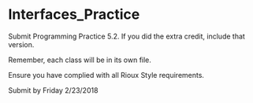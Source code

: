 # Interfaces_Practice
Submit Programming Practice 5.2.  If you did the extra credit, include that version.

Remember, each class will be in its own file.

Ensure you have complied with all Rioux Style requirements.

Submit by Friday 2/23/2018
